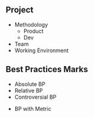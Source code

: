 ## Project

- Methodology
  - Product
  - Dev
- Team
- Working Environment

## Best Practices Marks

- Absolute BP
- Relative BP
- Controversial BP

* BP with Metric
